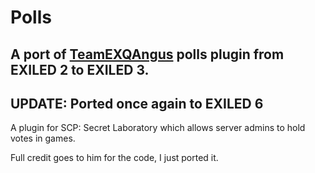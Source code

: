 # Polls
## A port of [TeamEXQAngus](https://github.com/TeamEXAngus) polls plugin from EXILED 2 to EXILED 3.

## UPDATE: Ported once again to EXILED 6

A plugin for SCP: Secret Laboratory which allows server admins to hold votes in games.

Full credit goes to him for the code, I just ported it.

